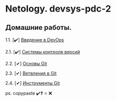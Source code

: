 # Netology. devsys-pdc-2 
## Домашние работы. 

1.1. [✔️] [Введение в DevOps](1.1-intro/README.md)

2.1. [✔️] [Системы контроля версий](2.1-vcs/README.md)

2.2. [✔] [Основы Git](2.2-base/README.md)

2.3. [✔] [Ветвления в Git](2.3-branching/README.md)

2.4. [✔] [Инструменты Git](2.4-git-tools/README.md)






ps. copypaste ✔️❓ ⭐ ❌
